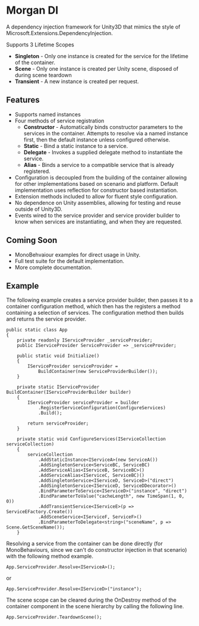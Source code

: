 # Morgan DI
A dependency injection framework for Unity3D that mimics the style of Microsoft.Extensions.DependencyInjection.

Supports 3 Lifetime Scopes
* **Singleton** - Only one instance is created for the service for the lifetime of the container.
* **Scene** - Only one instance is created per Unity scene, disposed of during scene teardown
* **Transient** - A new instance is created per request.

## Features
* Supports named instances
* Four methods of service registration
	* **Constructor** - Automatically binds constructor parameters to the services in the container. Attempts to resolve via a named instance first, then the default instance unless configured otherwise.
	* **Static** - Bind a static instance to a service.
	* **Delegate** - Invokes a supplied delegate method to instantiate the service.
	*  **Alias** - Binds a service to a compatible service that is already registered.
* Configuration is decoupled from the building of the container allowing for other implementations based on scenario and platform. Default implementation uses reflection for constructor based instantiation.
* Extension methods included to allow for fluent style configuration.
* No dependence on Unity assemblies, allowing for testing and reuse outside of Unity3D.
* Events wired to the service provider and service provider builder to know when services are instantiating, and when they are requested.

## Coming Soon
* MonoBehvaiour examples for direct usage in Unity.
* Full test suite for the default implementation.
* More complete documentation.

## Example 
The following example creates a service provider builder, then passes it to a container configuration method, which then has the registers a method containing a selection of services. The configuration method then builds and returns the service provider.

	public static class App
	{
		private readonly IServiceProvider _serviceProvider;
		public IServiceProvider ServiceProvider => _serviceProvider;

		public static void Initialize()
		{
		    IServiceProvider serviceProvider =
			    BuildContainer(new ServiceProviderBuilder());
		}
	
		private static IServiceProvider BuildContainer(IServiceProviderBuilder builder)
		{
			IServiceProvider serviceProvider = builder
				.RegisterServiceConfiguration(ConfigureServices)
				.Build();
		
			return serviceProvider;
		}
	
		private static void ConfigureServices(IServiceCollection serviceCollection)
		{
			serviceCollection
				.AddStaticInstance<IServiceA>(new ServiceA())
				.AddSingletonService<ServiceBC, ServiceBC)
				.AddServiceAlias<IServiceB, ServiceBC>()
				.AddServiceAlias<IServiceC, ServiceBC)()
				.AddSingletonService<IServiceD, ServiceD>("direct")
				.AddSingletonService<IServiceD, ServiceDDecorator>()
				.BindParameterToService<IServiceD>("instance", "direct")
				.BindParameterToValue("cacheLength", new TimeSpan(1, 0, 0))
				.AddTransientService<IServiceE>(p => ServiceEFactory.Create())
				.AddSceneService<IServiceF, ServiceF>()
				.BindParameterToDelegate<string>("sceneName", p => Scene.GetSceneName());
		}

Resolving a service from the container can be done directly (for MonoBehaviours, since we can't do constructor injection in that scenario) with the following method example.

	App.ServiceProvider.Resolve<IServiceA>();
		
or

	App.ServiceProvider.Resolve<IServiceD>("instance");

The scene scope can be cleared during the OnDestroy method of the container component in the scene hierarchy by calling the following line.

	App.ServiceProvider.TeardownScene(); 
